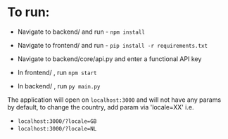 # To run:

 - Navigate to backend/ and run - ```npm install```
 - Navigate to frontend/ and run - ```pip install -r requirements.txt```
 - Navigate to backend/core/api.py and enter a functional API key 

 - In frontend/ , run ```npm start```
 - In backend/ , run ```py main.py```

The application will open on ```localhost:3000``` and will not have any params by default, to change the country, add param via 'locale=XX' i.e. 
 - ```localhost:3000/?locale=GB```
 - ```localhost:3000/?locale=NL```
